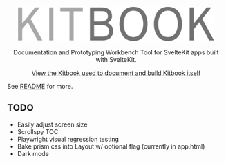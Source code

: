 <p align="center">
<img src="static/kitbook.svg" height="80">
</p>

<p align="center">
Documentation and Prototyping Workbench Tool for SvelteKit apps built with SvelteKit.
<p>

<p align="center">
 <a href="https://kitbook.vercel.app/">View the Kitbook used to document and build Kitbook itself</a>
</p>

See [README](../../README.md) for more.

## TODO

- Easily adjust screen size
- Scrollspy TOC
- Playwright visual regression testing
- Bake prism css into Layout w/ optional flag (currently in app.html)
- Dark mode
